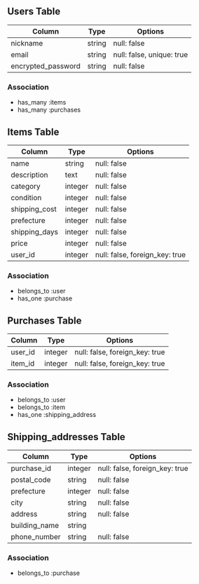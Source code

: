 
## Users Table
| Column             | Type    | Options                  |
|--------------------|---------|--------------------------|
| nickname           | string  | null: false              |
| email              | string  | null: false, unique: true|
| encrypted_password | string  | null: false              |

### Association
- has_many :items
- has_many :purchases


## Items Table
| Column            | Type    | Options                      |
|-------------------|---------|------------------------------|
| name              | string  | null: false                  |
| description       | text    | null: false                  |
| category          | integer | null: false                  |
| condition         | integer | null: false                  |
| shipping_cost     | integer | null: false                  |
| prefecture        | integer | null: false                  |
| shipping_days     | integer | null: false                  |
| price             | integer | null: false                  |
| user_id           | integer | null: false, foreign_key: true|

### Association
- belongs_to :user
- has_one :purchase


## Purchases Table
| Column  | Type    | Options                      |
|---------|---------|------------------------------|
| user_id | integer | null: false, foreign_key: true|
| item_id | integer | null: false, foreign_key: true|

### Association
- belongs_to :user
- belongs_to :item
- has_one :shipping_address


## Shipping_addresses Table
| Column        | Type    | Options                      |
|---------------|---------|------------------------------|
| purchase_id   | integer | null: false, foreign_key: true|
| postal_code   | string  | null: false                  |
| prefecture | integer | null: false                  |
| city          | string  | null: false                  |
| address       | string  | null: false                  |
| building_name | string  |                              |
| phone_number  | string  | null: false                  |

### Association
- belongs_to :purchase
